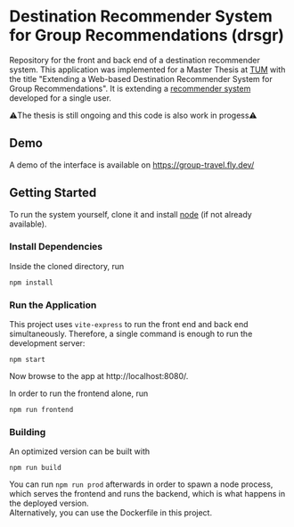 # Destination Recommender System for Group Recommendations (drsgr)

Repository for the front and back end of a destination recommender system. This application was implemented for a Master Thesis at [TUM](https://www.tum.de/) with the title "Extending a Web-based Destination Recommender System for Group Recommendations".
It is extending a [recommender system](https://github.com/asalnesar/destination-finder) developed for a single user.

⚠️The thesis is still ongoing and this code is also work in progess⚠️

## Demo

A demo of the interface is available on https://group-travel.fly.dev/

## Getting Started

To run the system yourself, clone it and install [node](https://nodejs.org/en/download) (if not already available).

### Install Dependencies

Inside the cloned directory, run

```
npm install
```

### Run the Application

This project uses `vite-express` to run the front end and back end simultaneously. Therefore, a single command is enough to run the development server:

```
npm start
```

Now browse to the app at http://localhost:8080/.

In order to run the frontend alone, run

```
npm run frontend
```

### Building

An optimized version can be built with

```
npm run build
```

You can run `npm run prod` afterwards in order to spawn a node process, which serves the frontend and runs the backend, which is what happens in the deployed version.<br/>
Alternatively, you can use the Dockerfile in this project.
